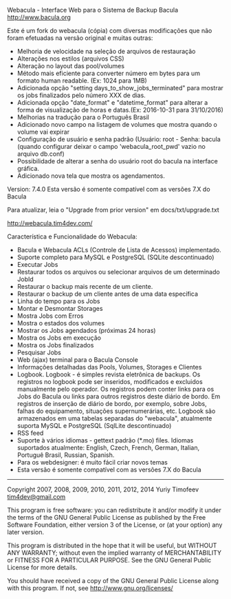Webacula - Interface Web para o Sistema de Backup Bacula http://www.bacula.org

Este é um fork do webacula (cópia) com diversas modificações que não foram efetuadas na versão original e muitas outras:

- Melhoria de velocidade na seleção de arquivos de restauração
- Alterações nos estilos (arquivos CSS)
- Alteração no layout das pool/volumes
- Método mais eficiente para converter número em bytes para um formato human readable. (Ex: 1024 para 1MB)
- Adicionada opção "setting days_to_show_jobs_terminated" para mostrar os jobs finalizados pelo número XXX de dias.
- Adicionada opção "date_format" e "datetime_format" para alterar a forma de visualização de horas e datas.(Ex: 2016-10-31 para 31/10/2016)
- Melhorias na tradução para o Português Brasil
- Adicionado novo campo na listagem de volumes que mostra quando o volume vai expirar
- Configuração de usuário e senha padrão (Usuário: root - Senha: bacula (quando configurar deixar o campo 'webacula_root_pwd' vazio no arquivo db.conf)
- Possibilidade de alterar a senha do usuário root do bacula na interface gráfica.
- Adicionado nova tela que mostra os agendamentos.

Version: 7.4.0
Esta versão é somente compatível com as versões 7.X do Bacula

Para atualizar, leia  o "Upgrade from prior version" em docs/txt/upgrade.txt

http://webacula.tim4dev.com/

Característica e Funcionalidade do Webacula:
  * Bacula e Webacula ACLs (Controle de Lista de Acessos) implementado.
  * Suporte completo para MySQL e PostgreSQL (SQLite descontinuado)
  * Executar Jobs
  * Restaurar todos os arquivos ou selecionar arquivos de um determinado JobId
  * Restaurar o backup mais recente de um cliente.
  * Restaurar o backup de um cliente antes de uma data específica
  * Linha do tempo para os Jobs
  * Montar e Desmontar Storages
  * Mostra Jobs com Erros
  * Mostra o estados dos volumes
  * Mostrar os Jobs agendados (próximas 24 horas)
  * Mostra os Jobs em execução
  * Mostra os Jobs finalizados
  * Pesquisar Jobs
  * Web (ajax) terminal para o Bacula Console
  * Informações detalhadas das Pools, Volumes, Storages e Clientes
  * Logbook. Logbook - é simples revista eletrônica de backups.
    Os registros no logbook pode ser inseridos, modificados e excluidos manualmente pelo operador.
    Os registros podem conter links para os Jobs do Bacula ou links para outros registros deste diário de bordo.
    Em registros de inserção de diário de bordo, por exemplo, sobre Jobs, falhas do equipamento, situações supernumerárias, etc.
    Logbook são armazenados em uma tabelas separadas do "webacula", atualmente suporta MySQL e PostgreSQL (SqlLite descontinuado)
  * RSS feed
  * Suporte à vários idiomas - gettext padrão (*.mo) files. Idiomas suportados atualmente: English, Czech, French, German, Italian, Portuguê Brasil, Russian, Spanish.
  * Para os webdesigner: é muito fácil criar novos temas
  * Esta versão é somente compatível com as versões 7.X do Bacula



-------

Copyright 2007, 2008, 2009, 2010, 2011, 2012, 2014 Yuriy Timofeev <tim4dev@gmail.com>

This program is free software: you can redistribute it and/or modify it under the terms of
the GNU General Public License as published by the Free Software Foundation, either version 3 of the License,
or (at your option) any later version.

This program is distributed in the hope that it will be useful, but WITHOUT ANY WARRANTY;
without even the implied warranty of MERCHANTABILITY or FITNESS FOR A PARTICULAR PURPOSE.
See the GNU General Public License for more details.

You should have received a copy of the GNU General Public License along with this program.
If not, see http://www.gnu.org/licenses/
